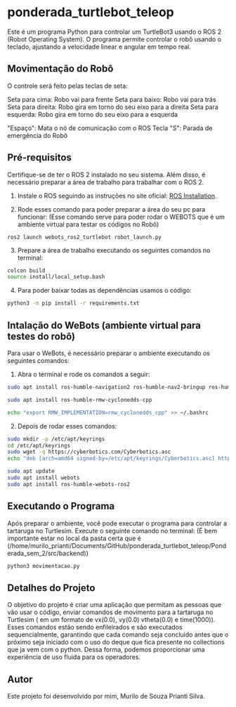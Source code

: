 # ponderada_turtlebot_teleop

Este é um programa Python para controlar um TurtleBot3 usando o ROS 2 (Robot Operating System). O programa permite controlar o robô usando o teclado, ajustando a velocidade linear e angular em tempo real.

## Movimentação do Robô

O controle será feito pelas teclas de seta:

Seta para cima: Robo vai para frente
Seta para baixo: Robo vai para trás
Seta para direita: Robo gira em torno do seu eixo para a direita
Seta para esquerda: Robo gira em torno do seu eixo para a esquerda

"Espaço": Mata o nó de comunicação com o ROS
Tecla "S": Parada de emergência do Robô

## Pré-requisitos

Certifique-se de ter o ROS 2 instalado no seu sistema. Além disso, é necessário preparar a área de trabalho para trabalhar com o ROS 2.

1. Instale o ROS seguindo as instruções no site oficial: [ROS Installation](http://wiki.ros.org/Installation).

2. Rode esses comando para poder preparar a área do seu pc para funcionar:
(Esse comando serve para poder rodar o WEBOTS que é um ambiente virtual para testar os códigos no Robô)
```
ros2 launch webots_ros2_turtlebot robot_launch.py
```

3. Prepare a área de trabalho executando os seguintes comandos no terminal:

```bash
colcon build
source install/local_setup.bash
```

4. Para poder baixar todas as dependências usamos o código:
```bash
python3 -m pip install -r requirements.txt
```

## Intalação do WeBots (ambiente virtual para testes do robô)

Para usar o WeBots, é necessário preparar o ambiente executando os seguintes comandos:

1. Abra o terminal e rode os comandos a seguir:

```bash
sudo apt install ros-humble-navigation2 ros-humble-nav2-bringup ros-humble-turtlebot3*

sudo apt install ros-humble-rmw-cyclonedds-cpp

echo "export RMW_IMPLEMENTATION=rmw_cyclonedds_cpp" >> ~/.bashrc
```
2. Depois de rodar esses comandos:

```bash
sudo mkdir -p /etc/apt/keyrings
cd /etc/apt/keyrings
sudo wget -q https://cyberbotics.com/Cyberbotics.asc
echo "deb [arch=amd64 signed-by=/etc/apt/keyrings/Cyberbotics.asc] https://cyberbotics.com/debian binary-amd64/" | sudo tee /etc/apt/sources.list.d/Cyberbotics.list
```

```bash
sudo apt update
sudo apt install webots
sudo apt install ros-humble-webots-ros2
```

## Executando o Programa

Após preparar o ambiente, você pode executar o programa para controlar a tartaruga no Turtlesim. Execute o seguinte comando no terminal:
(É bem importante estar no local da pasta certa que é (/home/murilo_prianti/Documents/GitHub/ponderada_turtlebot_teleop/Ponderada_sem_2/src/backend))

```bash
python3 movimentacao.py
```

## Detalhes do Projeto

O objetivo do projeto é criar uma aplicação que permitam as pessoas que vão usar o código, enviar comandos de movimento para a tartaruga no Turtlesim ( em um formato de vx(0.0), vy(0.0) vtheta(0.0) e time(1000)). Esses comandos estão sendo enfileirados e são executados sequencialmente, garantindo que cada comando seja concluído antes que o próximo seja iniciado com o uso do deque que fica presente no collections que ja vem com o python. Dessa forma, podemos proporcionar uma experiência de uso fluida para os operadores.

## Autor

Este projeto foi desenvolvido por mim, Murilo de Souza Prianti Silva.